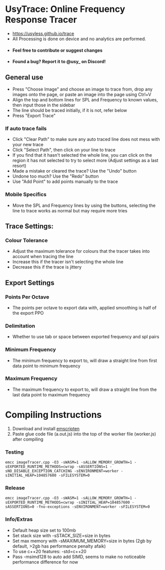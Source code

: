 # UsyTrace: Online Frequency Response Tracer

- https://usyless.github.io/trace
- All Processing is done on device and no analytics are performed. 
- #### Feel free to contribute or suggest changes
- #### Found a bug? Report it to @usy_ on Discord!

## General use
- Press "Choose Image" and choose an image to trace from, drop any images onto the page, or paste an image into the page using Ctrl+V
- Align the top and bottom lines for SPL and Frequency to known values, then input those in the sidebar
- The line should be traced initially, if it is not, refer below
- Press "Export Trace"

### If auto trace fails
- Click "Clear Path" to make sure any auto traced line does not mess with your new trace
- Click "Select Path", then click on your line to trace
- If you find that it hasn't selected the whole line, you can click on the region it has not selected to try to select more (Adjust settings as a last resort)
- Made a mistake or cleared the trace? Use the "Undo" button
- Undone too much? Use the "Redo" button
- Use "Add Point" to add points manually to the trace

### Mobile Specifics
- Move the SPL and Frequency lines by using the buttons, selecting the line to trace works as normal but may require more tries

## Trace Settings:
### Colour Tolerance
- Adjust the maximum tolerance for colours that the tracer takes into account when tracing the line
- Increase this if the tracer isn't selecting the whole line
- Decrease this if the trace is jittery

## Export Settings
### Points Per Octave
- The points per octave to export data with, applied smoothing is half of the export PPO
### Delimitation
- Whether to use tab or space between exported frequency and spl pairs
### Minimum Frequency
- The minimum frequency to export to, will draw a straight line from first data point to minimum frequency
### Maximum Frequency
- The maximum frequency to export to, will draw a straight line from the last data point to maximum frequency

# Compiling Instructions
1. Download and install [emscripten](https://emscripten.org/)
2. Paste glue code file (a.out.js) into the top of the worker file (worker.js) after compiling
 ### Testing
`emcc imageTracer.cpp -O3 -sWASM=1 -sALLOW_MEMORY_GROWTH=1 -sEXPORTED_RUNTIME_METHODS=cwrap -sASSERTIONS=1 -sNO_DISABLE_EXCEPTION_CATCHING -sENVIRONMENT=worker -sINITIAL_HEAP=104857600 -sFILESYSTEM=0`
### Release
`emcc imageTracer.cpp -O3 -sWASM=1 -sALLOW_MEMORY_GROWTH=1 -sEXPORTED_RUNTIME_METHODS=cwrap -sINITIAL_HEAP=104857600 -sASSERTIONS=0 -fno-exceptions -sENVIRONMENT=worker -sFILESYSTEM=0`

### Info/Extras
- Default heap size set to 100mb
- Set stack size with -sSTACK_SIZE=size in bytes
- Set max memory with -sMAXIMUM_MEMORY=size in bytes (2gb by default, >2gb has performance penalty afaik)
- To use c++20 features: -std=c++20
- Pass -msimd128 to auto add SIMD, seems to make no noticeable performance difference for now